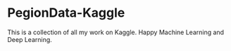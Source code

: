 # PegionData-Kaggle
This is a collection of all my work on Kaggle. Happy Machine Learning and Deep Learning.
